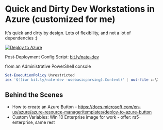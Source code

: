 # Quick and Dirty Dev Workstations in Azure (customized for me)

It's quick and dirty by design. Lots of flexibility, and not a lot of dependencies :) 

[![Deploy to Azure](https://aka.ms/deploytoazurebutton)](https://portal.azure.com/#create/Microsoft.Template/uri/https%3A%2F%2Fraw.githubusercontent.com%2Fudubnate%2Fdev-workstation%2Fmaster%2Fazuredeploy.json)

Post-Deployment Config Script: [bit.ly/nate-dev](https://bit.ly/nate-dev)

from an Administrative PowerShell console
``` powershell
Set-ExecutionPolicy Unrestricted
iex '$((iwr bit.ly/nate-dev -usebasicparsing).Content)' | out-file c:\Initialize.ps1; c:\initialize.ps1 -UACNoConsent 
```

## Behind the Scenes

- How to create an Azure Button - https://docs.microsoft.com/en-us/azure/azure-resource-manager/templates/deploy-to-azure-button
- Custom Variables: Win 10 Enterprise image for work - offer: rs5-enterprise, same rest